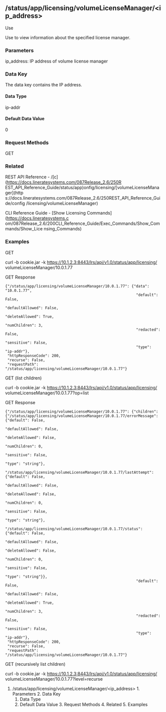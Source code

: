 ## /status/app/licensing/volumeLicenseManager/<ip_address>

Use

Use to view information about the specified license manager.

### Parameters

ip_address: IP address of volume license manager

### Data Key

The data key contains the IP address.

#### Data Type

ip-addr

#### Default Data Value

0

### Request Methods

GET

### Related

REST API Reference - /[c](https://docs.lineratesystems.com/087Release_2.6/250R
EST_API_Reference_Guide/status/app)onfig/licensing/[volumeLicenseManager](http
s://docs.lineratesystems.com/087Release_2.6/250REST_API_Reference_Guide/config
/licensing/volumeLicenseManager)

CLI Reference Guide - [Show Licensing Commands](https://docs.lineratesystems.c
om/087Release_2.6/200CLI_Reference_Guide/Exec_Commands/Show_Commands/Show_Lice
nsing_Commands)

### Examples

GET

curl -b cookie.jar -k https://10.1.2.3:8443/lrs/api/v1.0/status/app/licensing/
volumeLicenseManager/10.0.1.77

GET Response

    
    
    {"/status/app/licensing/volumeLicenseManager/10.0.1.77": {"data": "10.0.1.77",
                                                               "default": False,
                                                               "defaultAllowed": False,
                                                               "deleteAllowed": True,
                                                               "numChildren": 3,
                                                               "redacted": False,
                                                               "sensitive": False,
                                                               "type": "ip-addr"},
     "httpResponseCode": 200,
     "recurse": False,
     "requestPath": "/status/app/licensing/volumeLicenseManager/10.0.1.77"}
    

GET (list children)

curl -b cookie.jar -k https://10.1.2.3:8443/lrs/api/v1.0/status/app/licensing/
volumeLicenseManager/10.0.1.77?op=list

GET Response

    
    
    {"/status/app/licensing/volumeLicenseManager/10.0.1.77": {"children": {"/status/app/licensing/volumeLicenseManager/10.0.1.77/errorMessage": {"default": False,
                                                                                                                                                    "defaultAllowed": False,
                                                                                                                                                    "deleteAllowed": False,
                                                                                                                                                    "numChildren": 0,
                                                                                                                                                    "sensitive": False,
                                                                                                                                                    "type": "string"},
                                                                             "/status/app/licensing/volumeLicenseManager/10.0.1.77/lastAttempt": {"default": False,
                                                                                                                                                   "defaultAllowed": False,
                                                                                                                                                   "deleteAllowed": False,
                                                                                                                                                   "numChildren": 0,
                                                                                                                                                   "sensitive": False,
                                                                                                                                                   "type": "string"},
                                                                             "/status/app/licensing/volumeLicenseManager/10.0.1.77/status": {"default": False,
                                                                                                                                              "defaultAllowed": False,
                                                                                                                                              "deleteAllowed": False,
                                                                                                                                              "numChildren": 0,
                                                                                                                                              "sensitive": False,
                                                                                                                                              "type": "string"}},
                                                               "default": False,
                                                               "defaultAllowed": False,
                                                               "deleteAllowed": True,
                                                               "numChildren": 3,
                                                               "redacted": False,
                                                               "sensitive": False,
                                                               "type": "ip-addr"},
     "httpResponseCode": 200,
     "recurse": False,
     "requestPath": "/status/app/licensing/volumeLicenseManager/10.0.1.77"}
    

GET (recursively list children)

curl -b cookie.jar -k https://10.1.2.3:8443/lrs/api/v1.0/status/app/licensing/
volumeLicenseManager/10.0.1.77?level=recurse

  1. /status/app/licensing/volumeLicenseManager/<ip_address>
    1. Parameters
    2. Data Key
      1. Data Type
      2. Default Data Value
    3. Request Methods
    4. Related
    5. Examples

